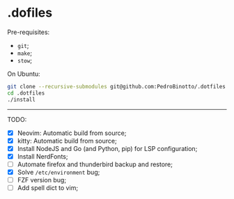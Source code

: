 # .dofiles

Pre-requisites:
- `git`;
- `make`;
- `stow`;

On Ubuntu:

```bash
git clone --recursive-submodules git@github.com:PedroBinotto/.dotfiles.git
cd .dotfiles
./install
```

---

TODO:
- [x] Neovim: Automatic build from source;
- [x] kitty: Automatic build from source;
- [x] Install NodeJS and Go (and Python, pip) for LSP configuration;
- [x] Install NerdFonts;
- [ ] Automate firefox and thunderbird backup and restore;
- [x] Solve `/etc/environment` bug;
- [ ] FZF version bug;
- [ ] Add spell dict to vim;
